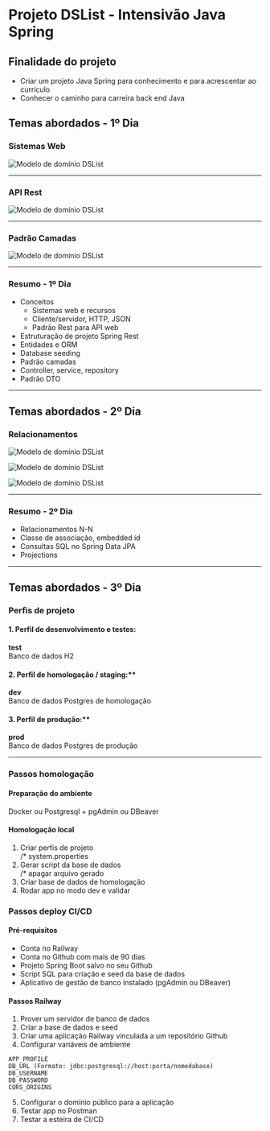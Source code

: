 # Projeto DSList - Intensivão Java Spring

## Finalidade do projeto

* Criar um projeto Java Spring para conhecimento e para acrescentar ao currículo
* Conhecer o caminho para carreira back end Java

## Temas abordados - 1º Dia

### Sistemas Web

![Modelo de domínio DSList](src/main/resources/image/sistemas-web.jpg)

---

### API Rest

![Modelo de domínio DSList](src/main/resources/image/api-rest.jpg)

---

### Padrão Camadas

![Modelo de domínio DSList](src/main/resources/image/padrao-camadas.jpg)

---

### Resumo - 1º Dia

* Conceitos
  * Sistemas web e recursos
  * Cliente/servidor, HTTP, JSON
  * Padrão Rest para API web
* Estruturação de projeto Spring Rest
* Entidades e ORM
* Database seeding
* Padrão camadas
* Controller, service, repository
* Padrão DTO

---

## Temas abordados - 2º Dia

### Relacionamentos

![Modelo de domínio DSList](src/main/resources/image/relacionamentos.jpg)

![Modelo de domínio DSList](src/main/resources/image/relacionamentosModeloObjetos.jpg)

![Modelo de domínio DSList](src/main/resources/image/relacionamentosModeloRelacional.jpg)

---

### Resumo - 2º Dia

* Relacionamentos N-N
* Classe de associação, embedded id
* Consultas SQL no Spring Data JPA
* Projections

---

## Temas abordados - 3º Dia

### Perfis de projeto

#### 1. Perfil de desenvolvimento e testes:
  **test**<br/>
  Banco de dados H2

#### 2. Perfil de homologação / staging:**
  **dev**<br/>
  Banco de dados Postgres de homologação

#### 3. Perfil de produção:**
  **prod**<br/>
  Banco de dados Postgres de produção

---
  
### Passos homologação

#### Preparação do ambiente
Docker ou Postgresql + pgAdmin ou DBeaver

#### Homologação local

1. Criar perfis de projeto<br/>
/* system.properties
2. Gerar script da base de dados<br/>
/* apagar arquivo gerado
3. Criar base de dados de homologação
4. Rodar app no modo dev e validar

### Passos deploy CI/CD

#### Pré-requisitos
- Conta no Railway
- Conta no Github com mais de 90 dias
- Projeto Spring Boot salvo no seu Github
- Script SQL para criação e seed da base de dados
- Aplicativo de gestão de banco instalado (pgAdmin ou DBeaver)

#### Passos Railway
1. Prover um servidor de banco de dados
2. Criar a base de dados e seed
3. Criar uma aplicação Railway vinculada a um repositório Github
4. Configurar variáveis de ambiente

```
APP_PROFILE
DB_URL (Formato: jdbc:postgresql://host:porta/nomedabase)
DB_USERNAME
DB_PASSWORD
CORS_ORIGINS
```

5. Configurar o domínio público para a aplicação
6. Testar app no Postman
7. Testar a esteira de CI/CD